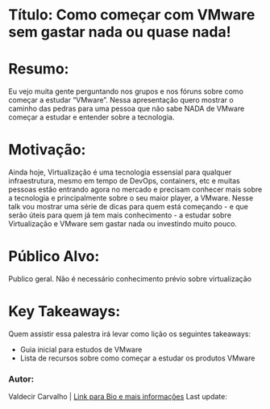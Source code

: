 # Título: Como começar com VMware sem gastar nada ou quase nada!


# Resumo:
Eu vejo muita gente perguntando nos grupos e nos fóruns sobre como começar a estudar “VMware”.
Nessa apresentação quero mostrar o caminho das pedras para uma pessoa que não sabe NADA de VMware começar a estudar e entender sobre a tecnologia.

# Motivação:
Ainda hoje, Virtualização é uma tecnologia essensial para qualquer infraestrutura, mesmo em tempo de DevOps, containers, etc e muitas pessoas estão entrando agora no mercado e precisam conhecer mais sobre a tecnologia e principalmente sobre o seu maior player, a VMware.
Nesse talk vou mostrar uma série de dicas para quem está começando - e que serão úteis para quem já tem mais conhecimento - a estudar sobre Virtualização e VMware sem gastar nada ou investindo muito pouco.

# Público Alvo:
Publico geral. Não é necessário conhecimento prévio sobre virtualização

# Key Takeaways:

Quem assistir essa palestra irá levar como lição os seguintes takeaways:

+ Guia inicial para estudos de VMware
+ Lista de recursos sobre como começar a estudar os produtos VMware

### Autor:

Valdecir Carvalho | [Link para Bio e mais informações](https://github.com/valdecircarvalho/callforpapers/blob/master/bio.md)
Last update: 

